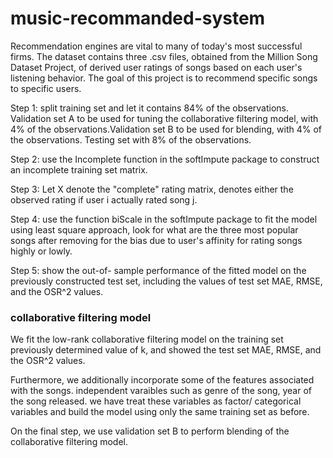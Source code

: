 # music-recommanded-system

Recommendation engines are vital to many of today's most successful firms. The dataset contains three .csv files, obtained from the Million Song Dataset Project, of derived user ratings of songs based on each user's listening behavior. The goal of this project is to recommend specific songs to specific users. 


Step 1: split training set and let it contains 84% of the observations. Validation set A to be used for tuning the collaborative filtering model, with 4% of the observations.Validation set B to be used for blending, with 4% of the observations. Testing set with 8% of the observations. 

Step 2: use the Incomplete function in the softImpute package to construct an incomplete training set matrix. 

Step 3: Let X denote the "complete" rating matrix, denotes either the observed rating if user i actually rated song j. 

Step 4: use the function biScale in the softImpute package to fit the model  using least square approach, look for what are the three most popular songs after removing for the bias due to user's affinity for rating songs highly or lowly. 

Step 5: show the out-of- sample performance of the fitted model on the previously constructed test set, including the values of test set MAE, RMSE, and the OSR^2 values. 

### collaborative filtering model
We fit the low-rank collaborative filtering model on the training set previously determined value of k, and showed the test set MAE, RMSE, and the OSR^2 values. 

Furthermore, we additionally incorporate some of the features associated with the songs. independent varaibles such as genre of the song, year of the song released. we have treat these variables as factor/ categorical variables and build the model using only the same training set as before. 

On the final step, we use validation set B to perform blending of the collaborative filtering model. 
